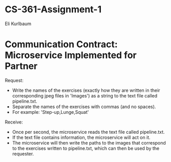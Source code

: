 # CS-361-Assignment-1
Eli Kurlbaum

# Communication Contract: Microservice Implemented for Partner
Request:
- Write the names of the exercises (exactly how they are written in their corresponding 
  jpeg files in 'Images') as a string to the text file called pipeline.txt.
- Separate the names of the exercises with commas (and no spaces).
- For example: 'Step-up,Lunge,Squat'

Receive:
- Once per second, the microservice reads the text file called pipeline.txt.
- If the text file contains information, the microservice will act on it.
- The microservice will then write the paths to the images that correspond to the 
  exercises written to pipeline.txt, which can then be used by the requester.